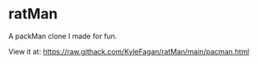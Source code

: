 # ratMan
A packMan clone I made for fun.


View it at:
https://raw.githack.com/KyleFagan/ratMan/main/pacman.html
